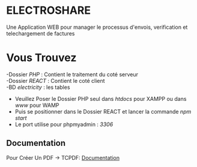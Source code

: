 
# ELECTROSHARE
Une Application WEB pour manager le processus d'envois, verification et telechargement de factures


# Vous Trouvez
-Dossier *PHP* : Contient le traitement du coté serveur \
-Dossier *REACT* : Contient le coté client \
-BD *electricity* : les tables 

- Veuillez Poser le Dossier PHP seul dans *htdocs* pour XAMPP ou dans *www* pour WAMP
- Puis se positionner dans le Dossier REACT et lancer la commande *npm start*
- Le port utilise pour phpmyadmin : *3306*





## Documentation

Pour Créer Un PDF -> TCPDF:
[Documentation](https://tcpdf.org/)



